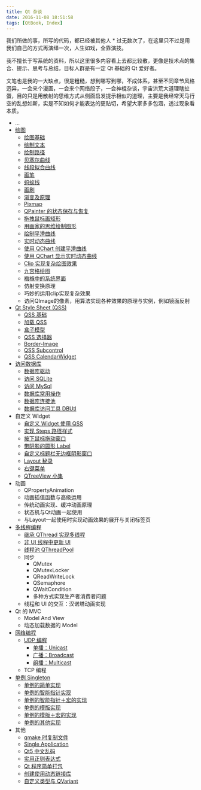 ```yaml
---
title: Qt 杂谈
date: 2016-11-08 18:51:58
tags: [QtBook, Index]
---
```


我们所做的事，所写的代码，都已经被其他人 * 过无数次了，在这里只不过是用我们自己的方式再演绎一次，人生如戏，全靠演技。

我不擅长于写系统的资料，所以这里很多内容看上去都比较散，更像是技术点的集合、提示、思考与总结，目标人群是有一定 Qt 基础的 Qt 爱好者。

文笔也是我的一大缺点，很是粗糙，想到哪写到哪，不成体系，甚至不同章节风格迥异，一会来个漫画，一会来个网络段子，一会神棍杂谈，宇宙洪荒大道理瞎扯蛋，目的只是用散射的思维方式从侧面启发提示相似的道理，主要是我经常天马行空的乱想如斯，实是不知如何才能表达的更贴切，希望大家多多包涵，透过现象看本质。

<!--more-->

* ...
* [绘图](/qtbook-paint/)
  * [绘图基础](/qtbook-paint-base/)
  * [绘制文本](/qtbook-paint-text/)
  * [绘制路径](/qtbook-paint-path/)
  * [贝塞尔曲线](/qtbook-paint-bezier/)
  * [线段拟合曲线](/qtbook-paint-fitting-curve)
  * [画笔](/qtbook-paint-pen/)
  * [蚂蚁线](/qtbook-paint-ant/)
  * [画刷](/qtbook-paint-brush/)
  * [渐变及原理](/qtbook-paint-gradient/)
  * [Pixmap](/qtbook-paint-pixmap/)
  * [QPainter 的状态保存与恢复](/qtbook-paint-status/)
  * [拖拽鼠标画矩形](/qtbook-paint-mouse-selection/)
  * [用画家的思维绘制图形](/qtbook-paint-artist/)
  * [绘制平滑曲线](/qtbook-paint-smooth-curve/)
  * [实时动态曲线](/qtbook-paint-realtime-curve/)
  * [使用 QChart 创建平滑曲线](/qtbook-paint-smooth-curve-qchart/)
  * [使用 QChart 显示实时动态曲线](/qtbook-paint-realtime-curve-qchart/)
  * [Clip 实现复杂绘图效果](/qtbook-paint-clip/)
  * [九宫格绘图](/qtbook-paint-nine-patch-painter)
  * [襁褓中的系统界面](/qtbook-paint-osui)
  * 仿射变换原理
  * 巧妙的运用clip实现复杂效果
  * 访问QImage的像素，用算法实现各种效果的原理与实例，例如镜面反射
* [Qt Style Sheet (QSS)](/qtbook-qss)
  * [QSS 基础](/qtbook-qss-base)
  * [加载 QSS](/qtbook-qss-load)
  * [盒子模型](/qtbook-qss-boxmodel)
  * [QSS 选择器](/qtbook-qss-selector)
  * [Border-Image](/qtbook-qss-border-image)
  * [QSS Subcontrol](/qtbook-qss-subcontrol)
  * [QSS CalendarWidget](/qtbook-qss-calendar)
* [访问数据库](/qtbook-db)
  * [数据库驱动](/qtbook-db-driver)
  * [访问 SQLite](/qtbook-db-sqlite)
  * [访问 MySql](/qtbook-db-mysql)
  * [数据库常用操作](/qtbook-db-common)
  * [数据库连接池](/qtbook-db-connection-pool)
  * [数据库访问工具 DBUtl](/qtbook-db-util)
* 自定义 Widget
  * [自定义 Widget 使用 QSS](/qtbook-custom-widget-enable-stylesheet)
  * [实现 Steps 路径样式](/qtbook-custom-widget-steps)
  * [按下鼠标拖动窗口](/qtbook-custom-widget-drag-to-move-window)
  * [带阴影的圆形 Label](/qtbook-custom-widget-shadow-round-label)
  * [自定义标题栏无边框阴影窗口](/qtbook-custom-widget-top-window)
  * [Layout 秘录](/qtbook-custom-widget-layout-tips)
  * [右键菜单](/qtbook-custom-widget-context-menu)
  * [QTreeView 小集](/qtbook-custom-widget-tree-view)
* 动画
  * QPropertyAnimation
  * 动画插值函数与高级运用
  * 传统动画实现、缓冲动画原理
  * 状态机与Qt动画一起使用
  * 与Layout一起使用时实现动画效果的展开与关闭标签页
* [多线程编程](/qtbook-thread)
  * [继承 QThread 实现多线程](/qtbook-thread-inheritance)
  * [非 UI 线程中更新 UI](/qtbook-thread-update-ui-in-nonui-thread)
  * [线程池 QThreadPool](/qtbook-thread-pool)
  * 同步
    * QMutex
    * QMutexLocker
    * QReadWriteLock
    * QSemaphore
    * QWaitCondition
    * 多种方式实现生产者消费者问题
  * 线程和 UI 的交互：汉诺塔动画实现
* Qt 的 MVC
  * Model And View
  * 动态加载数据的 Model
* [网络编程](/qtbook-network)
  * [UDP 编程](/qtbook-network-udp)
    * [单播：Unicast](/qtbook-network-udp-unicast)
    * [广播：Broadcast](/qtbook-network-udp-broadcast)
    * [组播：Multicast](/qtbook-network-udp-multicast)
  * TCP 编程
* [单例 Singleton](/qtbook-singleton/)
  * [单例的简单实现](/qtbook-singleton-1-simple)
  * [单例的智能指针实现](/qtbook-singleton-2-auto-pointer)
  * [单例的智能指针＋宏的实现](/qtbook-singleton-3-auto-pointer-macro)
  * [单例的模版实现](/qtbook-singleton-4-template)
  * [单例的模版＋宏的实现](/qtbook-singleton-5-template-macro)
  * [单例的其他实现](/qtbook-singleton-6-other)
* 其他
  * [qmake 时复制文件](/qtbook-misc-qmake-copy-file)
  * [Single Application](/qtbook-misc-single-application)
  * [Qt5 中文乱码](/qtbook-misc-messy-code)
  * [实用正则表达式](/qtbook-misc-regex)
  * [Qt 程序简单打包](/qtbook-misc-deploy)
  * [创建使用动态链接库](/qtbook-misc-shared-library)
  * [自定义类型与 QVariant](/qtbook-misc-qvariant)


